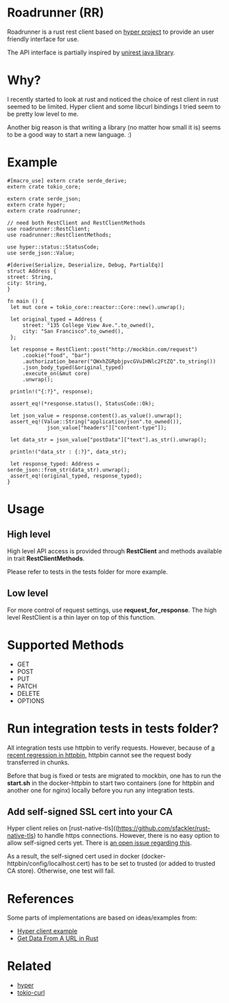 # Roadrunner (RR)

Roadrunner is a rust rest client based on [hyper project](https://github.com/hyperium/hyper) to 
provide an user friendly interface for use.

The API interface is partially inspired by [unirest java library](http://unirest.io/java.html).

# Why?

I recently started to look at rust and noticed the choice of rest client in rust seemed to be
limited. Hyper client and some libcurl bindings I tried seem to be pretty low level to me.

Another big reason is that writing a library (no matter how small it is) seems to be a good
way to start a new language. :)

# Example
```
#[macro_use] extern crate serde_derive;
extern crate tokio_core;

extern crate serde_json;
extern crate hyper;
extern crate roadrunner;

// need both RestClient and RestClientMethods
use roadrunner::RestClient;
use roadrunner::RestClientMethods;

use hyper::status::StatusCode;
use serde_json::Value;

#[derive(Serialize, Deserialize, Debug, PartialEq)]
struct Address {
street: String,
city: String,
}

fn main () {
 let mut core = tokio_core::reactor::Core::new().unwrap();

 let original_typed = Address {
     street: "135 College View Ave.".to_owned(),
     city: "San Francisco".to_owned(),
 };

 let response = RestClient::post("http://mockbin.com/request")
     .cookie("food", "bar")
     .authorization_bearer("QWxhZGRpbjpvcGVuIHNlc2FtZQ".to_string())
     .json_body_typed(&original_typed)
     .execute_on(&mut core)
     .unwrap();

 println!("{:?}", response);

 assert_eq!(*response.status(), StatusCode::Ok);

 let json_value = response.content().as_value().unwrap();
 assert_eq!(Value::String("application/json".to_owned()),
             json_value["headers"]["content-type"]);

 let data_str = json_value["postData"]["text"].as_str().unwrap();

 println!("data_str : {:?}", data_str);

 let response_typed: Address = serde_json::from_str(data_str).unwrap();
 assert_eq!(original_typed, response_typed);
}
```

# Usage

## High level

High level API access is provided through **RestClient** and methods available in trait
**RestClientMethods**.

Please refer to tests in the tests folder for more example.

## Low level

For more control of request settings, use **request_for_response**.  The high level RestClient is
a thin layer on top of this function.

# Supported Methods

* GET
* POST
* PUT
* PATCH
* DELETE
* OPTIONS

# Run integration tests in tests folder?

All integration tests use httpbin to verify requests.  However, because of [a recent regression
in httpbin](https://github.com/kennethreitz/httpbin/issues/340), httpbin cannot see the request
body transferred in chunks.

Before that bug is fixed or tests are migrated to mockbin, one has to run the **start.sh** in
the docker-httpbin to start two containers (one for httpbin and another one for nginx) locally
before you run any integration tests.

## Add self-signed SSL cert into your CA

Hyper client relies on [rust-native-tls]((https://github.com/sfackler/rust-native-tls) to
handle https connections.  However, there is no easy option to allow self-signed certs yet.
There is [an open issue regarding this](https://github.com/sfackler/rust-native-tls/issues/13).

As a result, the self-signed cert used in docker (docker-httpbin/config/localhost.cert) has to
be set to trusted (or added to trusted CA store).  Otherwise, one test will fail.

# References

Some parts of implementations are based on ideas/examples from:

* [Hyper client example](https://github.com/hyperium/hyper/blob/master/examples/client.rs)
* [Get Data From A URL in Rust](http://hermanradtke.com/2015/09/21/get-data-from-a-url-rust.html)

# Related

* [hyper](https://github.com/hyperium/hyper)
* [tokio-curl](https://github.com/tokio-rs/tokio-curl)

